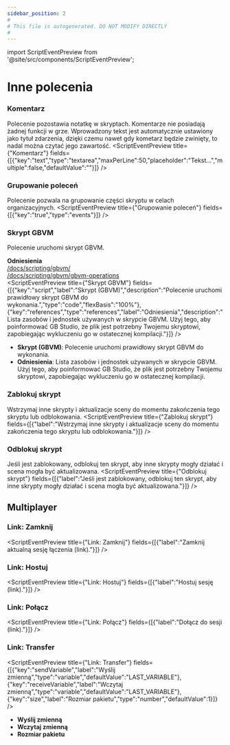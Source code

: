 ```yaml
---
sidebar_position: 2
#
# This file is autogenerated. DO NOT MODIFY DIRECTLY
#
---
```


import ScriptEventPreview from '@site/src/components/ScriptEventPreview';

# Inne polecenia

### Komentarz
Polecenie pozostawia notatkę w skryptach. Komentarze nie posiadają żadnej funkcji w grze. Wprowadzony tekst jest automatycznie ustawiony jako tytuł zdarzenia, dzięki czemu nawet gdy kometarz będzie zwinięty, to nadal można czytać jego zawartość.
<ScriptEventPreview title={"Komentarz"} fields={[{"key":"text","type":"textarea","maxPerLine":50,"placeholder":"Tekst...","multiple":false,"defaultValue":""}]} />


### Grupowanie poleceń
Polecenie pozwala na grupowanie części skryptu w celach organizacyjnych.
<ScriptEventPreview title={"Grupowanie poleceń"} fields={[{"key":"true","type":"events"}]} />


### Skrypt GBVM
Polecenie uruchomi skrypt GBVM.

**Odniesienia**  
[/docs/scripting/gbvm/](/docs/scripting/gbvm/)  
[/docs/scripting/gbvm/gbvm-operations](/docs/scripting/gbvm/gbvm-operations)  
<ScriptEventPreview title={"Skrypt GBVM"} fields={[{"key":"script","label":"Skrypt (GBVM)","description":"Polecenie uruchomi prawidłowy skrypt GBVM do wykonania.","type":"code","flexBasis":"100%"},{"key":"references","type":"references","label":"Odniesienia","description":"Lista zasobów i jednostek używanych w skrypcie GBVM. Użyj tego, aby poinformować GB Studio, że plik jest potrzebny Twojemu skryptowi, zapobiegając wykluczeniu go w ostatecznej kompilacji."}]} />

- **Skrypt (GBVM)**: Polecenie uruchomi prawidłowy skrypt GBVM do wykonania.  
- **Odniesienia**: Lista zasobów i jednostek używanych w skrypcie GBVM. Użyj tego, aby poinformować GB Studio, że plik jest potrzebny Twojemu skryptowi, zapobiegając wykluczeniu go w ostatecznej kompilacji.  

### Zablokuj skrypt
Wstrzymaj inne skrypty i aktualizacje sceny do momentu zakończenia tego skryptu lub odblokowania.
<ScriptEventPreview title={"Zablokuj skrypt"} fields={[{"label":"Wstrzymaj inne skrypty i aktualizacje sceny do momentu zakończenia tego skryptu lub odblokowania."}]} />


### Odblokuj skrypt
Jeśli jest zablokowany, odblokuj ten skrypt, aby inne skrypty mogły działać i scena mogła być aktualizowana.
<ScriptEventPreview title={"Odblokuj skrypt"} fields={[{"label":"Jeśli jest zablokowany, odblokuj ten skrypt, aby inne skrypty mogły działać i scena mogła być aktualizowana."}]} />


## Multiplayer
### Link: Zamknij
<ScriptEventPreview title={"Link: Zamknij"} fields={[{"label":"Zamknij aktualną sesję łączenia (link)."}]} />


### Link: Hostuj
<ScriptEventPreview title={"Link: Hostuj"} fields={[{"label":"Hostuj sesję (link)."}]} />


### Link: Połącz
<ScriptEventPreview title={"Link: Połącz"} fields={[{"label":"Dołącz do sesji (link)."}]} />


### Link: Transfer
<ScriptEventPreview title={"Link: Transfer"} fields={[{"key":"sendVariable","label":"Wyślij zmienną","type":"variable","defaultValue":"LAST_VARIABLE"},{"key":"receiveVariable","label":"Wczytaj zmienną","type":"variable","defaultValue":"LAST_VARIABLE"},{"key":"size","label":"Rozmiar pakietu","type":"number","defaultValue":1}]} />

- **Wyślij zmienną**  
- **Wczytaj zmienną**  
- **Rozmiar pakietu**  

